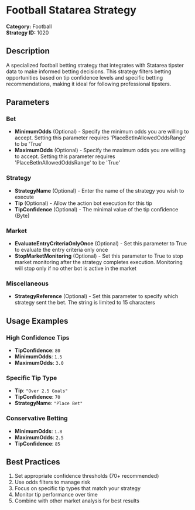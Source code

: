 # Football Statarea Strategy

**Category:** Football  
**Strategy ID:** 1020

## Description

A specialized football betting strategy that integrates with Statarea tipster data to make informed betting decisions. This strategy filters betting opportunities based on tip confidence levels and specific betting recommendations, making it ideal for following professional tipsters.

## Parameters

### Bet
- **MinimumOdds** (Optional) - Specify the minimum odds you are willing to accept. Setting this parameter requires 'PlaceBetInAllowedOddsRange' to be 'True'
- **MaximumOdds** (Optional) - Specify the maximum odds you are willing to accept. Setting this parameter requires 'PlaceBetInAllowedOddsRange' to be 'True'

### Strategy
- **StrategyName** (Optional) - Enter the name of the strategy you wish to execute
- **Tip** (Optional) - Allow the action bot execution for this tip
- **TipConfidence** (Optional) - The minimal value of the tip confidence (Byte)

### Market
- **EvaluateEntryCriteriaOnlyOnce** (Optional) - Set this parameter to True to evaluate the entry criteria only once
- **StopMarketMonitoring** (Optional) - Set this parameter to True to stop market monitoring after the strategy completes execution. Monitoring will stop only if no other bot is active in the market

### Miscellaneous
- **StrategyReference** (Optional) - Set this parameter to specify which strategy sent the bet. The string is limited to 15 characters

## Usage Examples

### High Confidence Tips
- **TipConfidence**: `80`
- **MinimumOdds**: `1.5`
- **MaximumOdds**: `3.0`

### Specific Tip Type
- **Tip**: `"Over 2.5 Goals"`
- **TipConfidence**: `70`
- **StrategyName**: `"Place Bet"`

### Conservative Betting
- **MinimumOdds**: `1.8`
- **MaximumOdds**: `2.5`
- **TipConfidence**: `85`

## Best Practices

1. Set appropriate confidence thresholds (70+ recommended)
2. Use odds filters to manage risk
3. Focus on specific tip types that match your strategy
4. Monitor tip performance over time
5. Combine with other market analysis for best results
